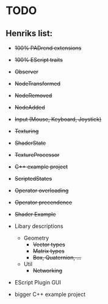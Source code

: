 # TODO
## Henriks list:
* ~~100% PADrend extensions~~
* ~~100% EScript traits~~
* ~~Observer~~
 * ~~NodeTransformed~~
 * ~~NodeRemoved~~
 * ~~NodeAdded~~
* ~~Input (Mouse, Keyboard, Joystick)~~
* ~~Texturing~~
* ~~ShaderState~~
* ~~TextureProcessor~~
* ~~C++ example project~~
* ~~ScriptedStates~~
* ~~Operator overloading~~
* ~~Operator precendence~~
* ~~Shader Example~~


* Libary descriptions
  * Geometry
    * ~~Vector types~~
    * ~~Matrix types~~
    * ~~Box, Quaternion, ...~~
  * Util
    * ~~Networking~~


* EScript Plugin GUI
* bigger C++ example project
